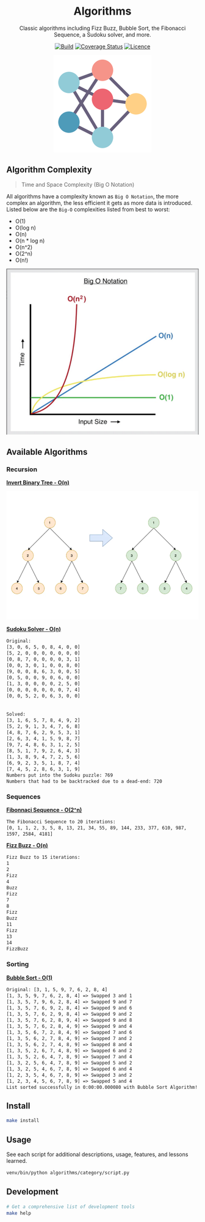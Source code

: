 <div align="center">

# Algorithms

Classic algorithms including Fizz Buzz, Bubble Sort, the Fibonacci Sequence, a Sudoku solver, and more.

[![Build](https://github.com/Justintime50/algorithms/workflows/build/badge.svg)](https://github.com/Justintime50/algorithms/actions)
[![Coverage Status](https://coveralls.io/repos/github/Justintime50/algorithms/badge.svg?branch=main)](https://coveralls.io/github/Justintime50/algorithms?branch=main)
[![Licence](https://img.shields.io/github/license/justintime50/algorithms)](LICENSE)

<img src="https://raw.githubusercontent.com/justintime50/assets/main/src/algorithms/showcase.png" alt="Showcase">

</div>

## Algorithm Complexity

> Time and Space Complexity (Big O Notation)

All algorithms have a complexity known as `Big O Notation`, the more complex an algorithm, the less efficient it gets as more data is introduced. Listed below are the `Big-O` complexities listed from best to worst:

* O(1)
* O(log n)
* O(n)
* O(n * log n)
* O(n^2)
* O(2^n)
* O(n!)

<img src="https://raw.githubusercontent.com/justintime50/assets/main/src/algorithms/big_o_notation.png" alt="Showcase">

## Available Algorithms

### Recursion

[**Invert Binary Tree - O(n)**](algorithms/recursion/invert_binary_tree.py)

<img src="https://raw.githubusercontent.com/justintime50/assets/main/src/algorithms/invert_binary_tree.png" alt="Showcase">

[**Sudoku Solver - O(n)**](algorithms/recursion/sudoku.py)

```
Original:
[3, 0, 6, 5, 0, 8, 4, 0, 0]
[5, 2, 0, 0, 0, 0, 0, 0, 0]
[0, 8, 7, 0, 0, 0, 0, 3, 1]
[0, 0, 3, 0, 1, 0, 0, 8, 0]
[9, 0, 0, 8, 6, 3, 0, 0, 5]
[0, 5, 0, 0, 9, 0, 6, 0, 0]
[1, 3, 0, 0, 0, 0, 2, 5, 0]
[0, 0, 0, 0, 0, 0, 0, 7, 4]
[0, 0, 5, 2, 0, 6, 3, 0, 0]


Solved:
[3, 1, 6, 5, 7, 8, 4, 9, 2]
[5, 2, 9, 1, 3, 4, 7, 6, 8]
[4, 8, 7, 6, 2, 9, 5, 3, 1]
[2, 6, 3, 4, 1, 5, 9, 8, 7]
[9, 7, 4, 8, 6, 3, 1, 2, 5]
[8, 5, 1, 7, 9, 2, 6, 4, 3]
[1, 3, 8, 9, 4, 7, 2, 5, 6]
[6, 9, 2, 3, 5, 1, 8, 7, 4]
[7, 4, 5, 2, 8, 6, 3, 1, 9]
Numbers put into the Sudoku puzzle: 769
Numbers that had to be backtracked due to a dead-end: 720
```

### Sequences

[**Fibonnaci Sequence - O(2^n)**](algorithms/sequences/fibonnaci_sequence.py)

```
The Fibonacci Sequence to 20 iterations:
[0, 1, 1, 2, 3, 5, 8, 13, 21, 34, 55, 89, 144, 233, 377, 610, 987, 1597, 2584, 4181]
```

[**Fizz Buzz - O(n)**](algorithms/sequences/fizzbuzz.py)

```
Fizz Buzz to 15 iterations:
1
2
Fizz
4
Buzz
Fizz
7
8
Fizz
Buzz
11
Fizz
13
14
FizzBuzz
```

### Sorting

[**Bubble Sort - O(1)**](algorithms/sorting/bubble_sort.py)

```
Original: [3, 1, 5, 9, 7, 6, 2, 8, 4]
[1, 3, 5, 9, 7, 6, 2, 8, 4] => Swapped 3 and 1
[1, 3, 5, 7, 9, 6, 2, 8, 4] => Swapped 9 and 7
[1, 3, 5, 7, 6, 9, 2, 8, 4] => Swapped 9 and 6
[1, 3, 5, 7, 6, 2, 9, 8, 4] => Swapped 9 and 2
[1, 3, 5, 7, 6, 2, 8, 9, 4] => Swapped 9 and 8
[1, 3, 5, 7, 6, 2, 8, 4, 9] => Swapped 9 and 4
[1, 3, 5, 6, 7, 2, 8, 4, 9] => Swapped 7 and 6
[1, 3, 5, 6, 2, 7, 8, 4, 9] => Swapped 7 and 2
[1, 3, 5, 6, 2, 7, 4, 8, 9] => Swapped 8 and 4
[1, 3, 5, 2, 6, 7, 4, 8, 9] => Swapped 6 and 2
[1, 3, 5, 2, 6, 4, 7, 8, 9] => Swapped 7 and 4
[1, 3, 2, 5, 6, 4, 7, 8, 9] => Swapped 5 and 2
[1, 3, 2, 5, 4, 6, 7, 8, 9] => Swapped 6 and 4
[1, 2, 3, 5, 4, 6, 7, 8, 9] => Swapped 3 and 2
[1, 2, 3, 4, 5, 6, 7, 8, 9] => Swapped 5 and 4
List sorted successfully in 0:00:00.000080 with Bubble Sort Algorithm!
```

## Install

```bash
make install
```

## Usage

See each script for additional descriptions, usage, features, and lessons learned.

```bash
venv/bin/python algorithms/category/script.py
```

## Development

```bash
# Get a comprehensive list of development tools
make help
```
